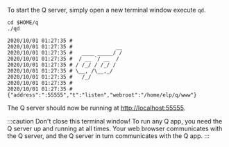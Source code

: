 To start the Q server, simply open a new terminal window execute `qd`.

```shell 
cd $HOME/q
./qd
```

```
2020/10/01 01:27:35 # 
2020/10/01 01:27:35 #              __
2020/10/01 01:27:35 #   ____ _____/ /
2020/10/01 01:27:35 #  / __ `/ __  /
2020/10/01 01:27:35 # / /_/ / /_/ /
2020/10/01 01:27:35 # \__, /\__,_/
2020/10/01 01:27:35 #   /_/
2020/10/01 01:27:35 # 
2020/10/01 01:27:35 # {"address":":55555","t":"listen","webroot":"/home/elp/q/www"}

```

The Q server should now be running at [http://localhost:55555](http://localhost:55555).

:::caution Don't close this terminal window! 
To run any Q app, you need the Q server up and running at all times. Your web browser communicates with the Q server, and the Q server in turn communicates with the Q app.
:::

